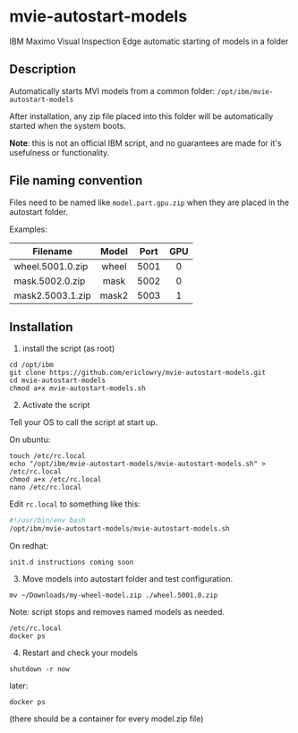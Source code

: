 # mvie-autostart-models

IBM Maximo Visual Inspection Edge automatic starting of models in a folder

## Description

Automatically starts MVI models from a common folder: `/opt/ibm/mvie-autostart-models`

After installation, any zip file placed into this folder will be automatically started when the system boots.

**Note**: this is not an official IBM script, and no guarantees are made for it's usefulness or functionality.

## File naming convention

Files need to be named like `model.part.gpu.zip` when they are placed in the autostart folder.

Examples:

| Filename         | Model | Port  | GPU   |
| ---------------- | :---: | :---: | :---: |
| wheel.5001.0.zip | wheel | 5001  | 0     |
| mask.5002.0.zip  | mask  | 5002  | 0     |
| mask2.5003.1.zip | mask2 | 5003  | 1     |


## Installation

1. install the script (as root)

```
cd /opt/ibm
git clone https://github.com/ericlowry/mvie-autostart-models.git
cd mvie-autostart-models
chmod a+x mvie-autostart-models.sh
```

2. Activate the script

Tell your OS to call the script at start up.

On ubuntu:
```
touch /etc/rc.local
echo "/opt/ibm/mvie-autostart-models/mvie-autostart-models.sh" > /etc/rc.local
chmod a+x /etc/rc.local
nano /etc/rc.local
```

Edit `rc.local` to something like this:
```bash
#!/usr/bin/env bash
/opt/ibm/mvie-autostart-models/mvie-autostart-models.sh
```

On redhat:
```
init.d instructions coming soon
```

3. Move models into autostart folder and test configuration.

```
mv ~/Downloads/my-wheel-model.zip ./wheel.5001.0.zip
```

Note: script stops and removes named models as needed.

```
/etc/rc.local
docker ps
```

4. Restart and check your models
```
shutdown -r now
```

later:
```
docker ps
```

(there should be a container for every model.zip file)